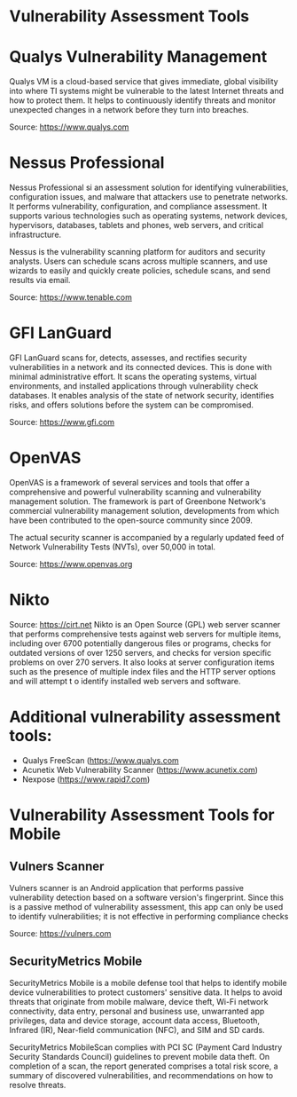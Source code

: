 # Vulnerability Assessment Tools
# Qualys Vulnerability Management

Qualys VM is a cloud-based service that gives immediate, global visibility into where TI systems might be vulnerable to the latest Internet threats and how to protect them. It helps to continuously identify threats and monitor unexpected changes in a network before they turn into breaches.

Source: https://www.qualys.com

# Nessus Professional

Nessus Professional si an assessment solution for identifying vulnerabilities, configuration issues, and malware that attackers use to penetrate networks. It performs
vulnerability, configuration, and compliance assessment. It supports various technologies such as operating systems, network devices, hypervisors, databases, tablets and phones, web servers, and critical infrastructure.

Nessus is the vulnerability scanning platform for auditors and security analysts. Users can schedule scans across multiple scanners, and use wizards to easily and quickly create policies, schedule scans, and send results via email.

Source: https://www.tenable.com

# GFI LanGuard

GFI LanGuard scans for, detects, assesses, and rectifies security vulnerabilities in a network and its connected devices. This is done with minimal administrative effort. It scans the operating systems, virtual environments, and installed applications through vulnerability check databases. It enables analysis of the state of network security, identifies risks, and offers solutions before the system can be compromised.

Source: https://www.gfi.com

# OpenVAS

OpenVAS is a framework of several services and tools that offer a comprehensive and powerful vulnerability scanning and vulnerability management solution. The framework is part of Greenbone Network's commercial vulnerability management solution, developments from which have been contributed to the open-source community since 2009.

The actual security scanner is accompanied by a regularly updated feed of Network Vulnerability Tests (NVTs), over 50,000 in total.

Source: https://www.openvas.org

# Nikto
Source: https://cirt.net
Nikto is an Open Source (GPL) web server scanner that performs comprehensive tests against web servers for multiple items, including over 6700 potentially dangerous files or programs, checks for outdated versions of over 1250 servers, and checks for version specific problems on over 270 servers. It also looks at server configuration items such as
the presence of multiple index files and the HTTP server options and will attempt t o identify installed web servers and software.

# Additional vulnerability assessment tools:
- Qualys FreeScan (https://www.qualys.com
- Acunetix Web Vulnerability Scanner (https://www.acunetix.com)
- Nexpose (https://www.rapid7.com)


# Vulnerability Assessment Tools for Mobile
## Vulners Scanner

Vulners scanner is an Android application that performs passive vulnerability detection based on a software version's fingerprint. Since this is a passive method of vulnerability assessment, this app can only be used to identify vulnerabilities; it is not effective in
performing compliance checks

Source: https://vulners.com

## SecurityMetrics Mobile
SecurityMetrics Mobile is a mobile defense tool that helps to identify mobile device vulnerabilities to protect customers' sensitive data. It helps to avoid threats that originate from mobile malware, device theft, Wi-Fi network connectivity, data entry, personal and business use, unwarranted app privileges, data and device storage, account data access, Bluetooth, Infrared (IR), Near-field communication (NFC), and SIM and SD cards.

SecurityMetrics MobileScan complies with PCI SC (Payment Card Industry Security Standards Council) guidelines to prevent mobile data theft. On completion of a scan, the report generated comprises a total risk score, a summary of discovered vulnerabilities, and recommendations on how to resolve threats.

